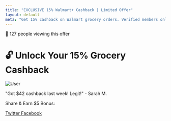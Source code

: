 ```yaml
---
title: "EXCLUSIVE 15% Walmart+ Cashback | Limited Offer"
layout: default
meta: "Get 15% cashback on Walmart grocery orders. Verified members only. Limited spots available!"
---
```


<div class="traffic-optimized">
  <div class="urgency-banner">
    <p>🚨 <span id="liveCount">127</span> people viewing this offer</p>
  </div>

  <h1>🔓 Unlock Your 15% Grocery Cashback</h1>
  
  <div class="social-proof">
    <div class="testimonial">
      <img src="https://i.imgur.com/5Q6TFDh.png" alt="User" class="avatar">
      <p>"Got $42 cashback last week! Legit!" - Sarah M.</p>
    </div>
  </div>

  <!-- Existing verification content here -->

  <div class="traffic-links">
    <p>Share & Earn $5 Bonus:</p>
    <a href="https://twitter.com/share?text=Get+15%25+Walmart+Cashback!&url=https://gategith.github.io/walmart-cashback?utm_source=twitter" class="social-share">
      Twitter
    </a>
    <a href="https://www.facebook.com/sharer.php?u=https://gategith.github.io/walmart-cashback?utm_source=facebook" class="social-share">
      Facebook
    </a>
  </div>
</div>

<script>
// Fake live counter
let count = Math.floor(Math.random() * 50) + 100;
setInterval(() => {
  count += Math.random() < 0.5 ? 1 : -1;
  document.getElementById('liveCount').textContent = count;
}, 3000);
</script>
